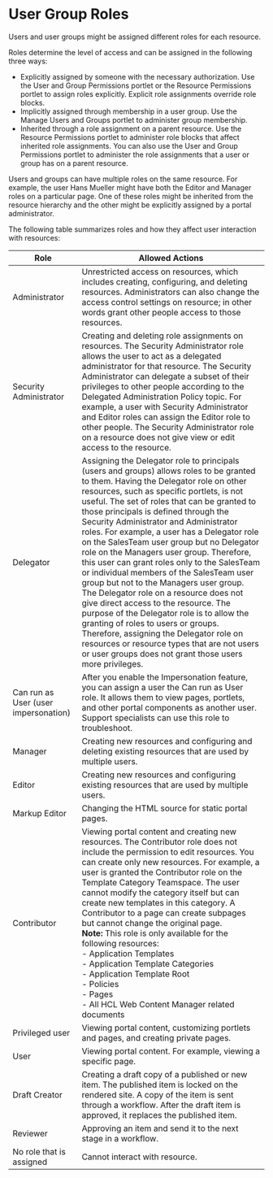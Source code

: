 # User Group Roles

Users and user groups might be assigned different roles for each resource.

Roles determine the level of access and can be assigned in the following three ways:

-   Explicitly assigned by someone with the necessary authorization. Use the User and Group Permissions portlet or the Resource Permissions portlet to assign roles explicitly. Explicit role assignments override role blocks.
-   Implicitly assigned through membership in a user group. Use the Manage Users and Groups portlet to administer group membership.
-   Inherited through a role assignment on a parent resource. Use the Resource Permissions portlet to administer role blocks that affect inherited role assignments. You can also use the User and Group Permissions portlet to administer the role assignments that a user or group has on a parent resource.

Users and groups can have multiple roles on the same resource. For example, the user Hans Mueller might have both the Editor and Manager roles on a particular page. One of these roles might be inherited from the resource hierarchy and the other might be explicitly assigned by a portal administrator.

The following table summarizes roles and how they affect user interaction with resources:

|Role|Allowed Actions|
|----|---------------|
|Administrator|Unrestricted access on resources, which includes creating, configuring, and deleting resources. Administrators can also change the access control settings on resource; in other words grant other people access to those resources.|
|Security Administrator|Creating and deleting role assignments on resources. The Security Administrator role allows the user to act as a delegated administrator for that resource. The Security Administrator can delegate a subset of their privileges to other people according to the Delegated Administration Policy topic. For example, a user with Security Administrator and Editor roles can assign the Editor role to other people. The Security Administrator role on a resource does not give view or edit access to the resource.|
|Delegator|Assigning the Delegator role to principals (users and groups) allows roles to be granted to them. Having the Delegator role on other resources, such as specific portlets, is not useful. The set of roles that can be granted to those principals is defined through the Security Administrator and Administrator roles. For example, a user has a Delegator role on the SalesTeam user group but no Delegator role on the Managers user group. Therefore, this user can grant roles only to the SalesTeam or individual members of the SalesTeam user group but not to the Managers user group. The Delegator role on a resource does not give direct access to the resource. The purpose of the Delegator role is to allow the granting of roles to users or groups. Therefore, assigning the Delegator role on resources or resource types that are not users or user groups does not grant those users more privileges.|
|Can run as User (user impersonation)|After you enable the Impersonation feature, you can assign a user the Can run as User role. It allows them to view pages, portlets, and other portal components as another user. Support specialists can use this role to troubleshoot.|
|Manager|Creating new resources and configuring and deleting existing resources that are used by multiple users.|
|Editor|Creating new resources and configuring existing resources that are used by multiple users.|
|Markup Editor|Changing the HTML source for static portal pages.|
|Contributor|Viewing portal content and creating new resources. The Contributor role does not include the permission to edit resources. You can create only new resources. For example, a user is granted the Contributor role on the Template Category Teamspace. The user cannot modify the category itself but can create new templates in this category. A Contributor to a page can create subpages but cannot change the original page.<br>**Note:** This role is only available for the following resources:<br> - Application Templates<br> - Application Template Categories<br> - Application Template Root<br> - Policies<br> - Pages<br> - All HCL Web Content Manager related documents|
|Privileged user|Viewing portal content, customizing portlets and pages, and creating private pages.|
|User|Viewing portal content. For example, viewing a specific page.|
|Draft Creator|Creating a draft copy of a published or new item. The published item is locked on the rendered site. A copy of the item is sent through a workflow. After the draft item is approved, it replaces the published item.|
|Reviewer|Approving an item and send it to the next stage in a workflow.|
|No role that is assigned|Cannot interact with resource.|

